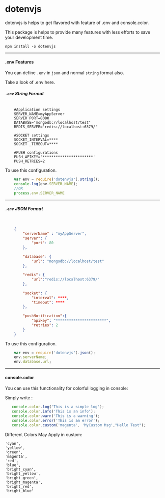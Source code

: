 # dotenvjs

dotenvjs is helps to get flavored with feature of .env and console.color.

This package is helps to provide many features with less efforts to save your development time.

`npm install -S dotenvjs`

------------------------------------------
#### .env Features

You can define `.env` in `json` and normal `string` format also.

Take a look of .env here.

##### `.env` String Format
```
    
    #Application settings
    SERVER_NAME=myAppServer
    SERVER_PORT=8080
    DATABASE='mongodb://localhost/test'
    REDIS_SERVER='redis://localhost:6379/'
    
    #SOCKET settings
    SOCKET_INTERVAL=****
    SOCKET _TIMEOUT=****
    
    #PUSH configurations
    PUSH_APIKEY='***********************'
    PUSH_RETRIES=2
```

To use this configuration. 

```js
    var env = require('dotenvjs').string();
    console.log(env.SERVER_NAME);
    //OR
    process.env.SERVER_NAME
```
------------------------------------------
##### `.env` JSON Format

```json


    {
        "serverName" : "myAppServer",
        "server": {
            "port": 80
        },
    
        "database": {
            "url": "mongodb://localhost/test"
        },
    
        "redis": {
            "url":"redis://localhost:6379/"
        },
    
        "socket": {
            "interval": ****,
            "timeout": ****
        },
    
        "pushNotification":{
            "apikey": "***********************",
            "retries": 2
        }
    }

```

To use this configuration.

```js
    var env = require('dotenvjs').json();
    env.serverName;
    env.database.url;
```
    
------------------------------------------

#### console.color

You can use this functionality for colorful logging in console:
 
 Simply write :
 
 ```js
    console.color.log('This is a simple log');
    console.color.info('This is an info');
    console.color.warn('This is a warning');
    console.color.error('This is an error');
    console.color.custom('magenta', 'MyCustom Msg',"Hello Test");
 ```
 
 Different Colors May Apply in custom:
 
    'cyan',
    'yellow',
    'green',
    'magenta',
    'red',
    'blue',
    'bright_cyan',
    'bright_yellow',
    'bright_green',
    'bright_magenta',
    'bright_red',
    'bright_blue'